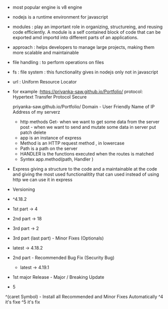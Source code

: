 - most popular engine is v8 engine
- nodejs is a runtime environment for javascript

- modules : play an important role in organizing, structureing, and reusing code efficiently. A module is a self contained block of code that can be exported amd importd into different parts of an applications.

- approach : helps developers to manage large projects, making them more scalable and maintainable

- file handling : to perform operations on files

- fs : file system : this functionality gives in nodejs only not in javascript

- url : Uniform Resource Locator
- for example :https://priyanka-saw.github.io/Portfolio/
              protocol: 
              Hypertext
              Transfer
              Protocol
              Secure
    
    priyanka-saw.github.io/Portfolio/
    Domain - User Friendly Name of IP Address of my serverz

    - http methods
    Get- when we want to get some data from the server
    post - when we want to send and mutate some data in server
    put 
    patch
    delete

    <!-- Express is a framework -->
    - app is an instance of express
    - Method is an HTTP request method , in lowercase
    - Path is a path on the server 
    - HANDLER is the functions executed when the routes is matched
    - Syntex app.method(path, Handler )

- Express giving a structure to the code and a maintainable at the code and giving the most used functionalitity that can used
  instead of using http we can use it in express


- Versioning
- ^4.18.2
 - 1st part -> 4
 - 2nd part -> 18
 - 3rd part -> 2

 - 3rd part (last part) - Minor Fixes (Optionals)
 - latest -> 4.18.2

 - 2nd part - Recommended Bug Fix (Security Bug)
    - latest ->  4.19.1

- 1st major Release - Major / Breaking Update
- 5

^(caret Symbol) - Install all Recommended and Minor Fixes Automatically 
^4 it's fixe
^5 it's fix 